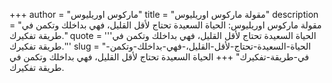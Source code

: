 +++
author = "ماركوس اوريليوس"
title = "مقولة ماركوس اوريليوس"
description = "مقولة ماركوس اوريليوس: الحياة السعيدة تحتاج لأقل القليل، فهي بداخلك وتكمن في طريقة تفكيرك."
quote = '''الحياة السعيدة تحتاج لأقل القليل، فهي بداخلك وتكمن في طريقة تفكيرك.'''
slug = "الحياة-السعيدة-تحتاج-لأقل-القليل،-فهي-بداخلك-وتكمن-في-طريقة-تفكيرك"
+++
الحياة السعيدة تحتاج لأقل القليل، فهي بداخلك وتكمن في طريقة تفكيرك.
